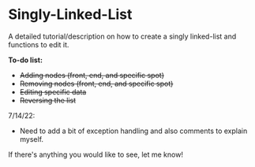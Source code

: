 # Singly-Linked-List
A detailed tutorial/description on how to create a singly linked-list and functions to edit it.

**To-do list:**
- ~~Adding nodes (front, end, and specific spot)~~
- ~~Removing nodes (front, end, and specific spot)~~
- ~~Editing specific data~~
- ~~Reversing the list~~

7/14/22:
- Need to add a bit of exception handling and also comments to explain myself.

If there's anything you would like to see, let me know!
